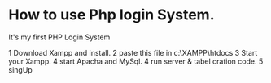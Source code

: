# How to use Php login System.
It's my first PHP Login System

1 Download Xampp and install.
2 paste this file in c:\XAMPP\htdocs
3 Start your Xampp.
4 start Apacha and MySql.
4 run server & tabel cration code.
5 singUp 

